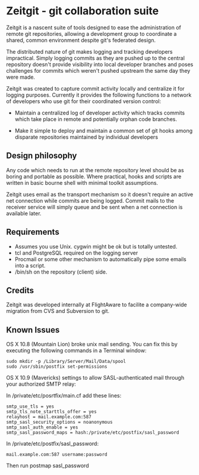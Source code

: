 # Zeitgit - git collaboration suite #

Zeitgit is a nascent suite of tools designed to ease the administration of
remote git repositories, allowing a development group to coordinate a shared,
common environment despite git's federated design.

The distributed nature of git makes logging and tracking developers
impractical.  Simply logging commits as they are pushed up to the central
repository doesn't provide visibility into local developer branches and poses
challenges for commits which weren't pushed upstream the same day they were
made.

Zeitgit was created to capture commit activity locally and centralize it for
logging purposes.  Currently it provides the following functions to a network
of developers who use git for their coordinated version control:

* Maintain a centralized log of developer activity which tracks commits which
  take place in remote and potentially orphan code branches.

* Make it simple to deploy and maintain a common set of git hooks among 
  disparate repositories maintained by individual developers

## Design philosophy ##

Any code which needs to run at the remote repository level should be as 
boring and portable as possible.  Where practical, hooks and scripts are 
written in basic bourne shell with minimal toolkit assumptions.

Zeitgit uses email as the transport mechanism so it doesn't require an 
active net connection while commits are being logged.  Commit mails to
the receiver service will simply queue and be sent when a net connection
is available later.

## Requirements ##

* Assumes you use Unix.  cygwin might be ok but is totally untested.
* tcl and PostgreSQL required on the logging server
* Procmail or some other mechanism to automatically pipe some emails
  into a script.
* /bin/sh on the repository (client) side. 

## Credits ##

Zeitgit was developed internally at FlightAware to facilite a company-wide
migration from CVS and Subversion to git.

## Known Issues ##

OS X 10.8 (Mountain Lion) broke unix mail sending.  You can fix this by 
executing the following commands in a Terminal window:

    sudo mkdir -p /Library/Server/Mail/Data/spool
    sudo /usr/sbin/postfix set-permissions

OS X 10.9 (Mavericks) settings to allow SASL-authenticated mail through
your authorized SMTP relay:

In /private/etc/posrtfix/main.cf add these lines:

    smtp_use_tls = yes
    smtp_tls_note_starttls_offer = yes
    relayhost = mail.example.com:587
    smtp_sasl_security_options = noanonymous
    smtp_sasl_auth_enable = yes
    smtp_sasl_password_maps = hash:/private/etc/postfix/sasl_password

In /private/etc/postfix/sasl_password:

    mail.example.com:587 username:password

Then run postmap sasl_password

